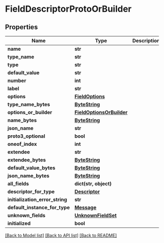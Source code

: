 # FieldDescriptorProtoOrBuilder

## Properties
Name | Type | Description | Notes
------------ | ------------- | ------------- | -------------
**name** | **str** |  | [optional] 
**type_name** | **str** |  | [optional] 
**type** | **str** |  | [optional] 
**default_value** | **str** |  | [optional] 
**number** | **int** |  | [optional] 
**label** | **str** |  | [optional] 
**options** | [**FieldOptions**](FieldOptions.md) |  | [optional] 
**type_name_bytes** | [**ByteString**](ByteString.md) |  | [optional] 
**options_or_builder** | [**FieldOptionsOrBuilder**](FieldOptionsOrBuilder.md) |  | [optional] 
**name_bytes** | [**ByteString**](ByteString.md) |  | [optional] 
**json_name** | **str** |  | [optional] 
**proto3_optional** | **bool** |  | [optional] 
**oneof_index** | **int** |  | [optional] 
**extendee** | **str** |  | [optional] 
**extendee_bytes** | [**ByteString**](ByteString.md) |  | [optional] 
**default_value_bytes** | [**ByteString**](ByteString.md) |  | [optional] 
**json_name_bytes** | [**ByteString**](ByteString.md) |  | [optional] 
**all_fields** | **dict(str, object)** |  | [optional] 
**descriptor_for_type** | [**Descriptor**](Descriptor.md) |  | [optional] 
**initialization_error_string** | **str** |  | [optional] 
**default_instance_for_type** | [**Message**](Message.md) |  | [optional] 
**unknown_fields** | [**UnknownFieldSet**](UnknownFieldSet.md) |  | [optional] 
**initialized** | **bool** |  | [optional] 

[[Back to Model list]](../README.md#documentation-for-models) [[Back to API list]](../README.md#documentation-for-api-endpoints) [[Back to README]](../README.md)

